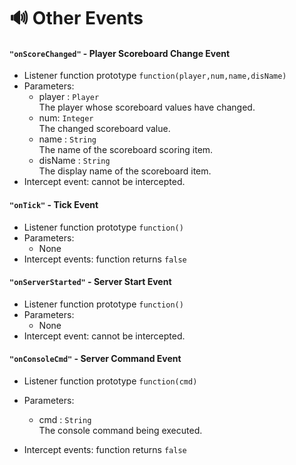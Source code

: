 # 🔊 Other Events 

#### `"onScoreChanged"` - Player Scoreboard Change Event

- Listener function prototype
  `function(player,num,name,disName)`
- Parameters: 
  - player : `Player`  
    The player whose scoreboard values have changed.
  - num: `Integer`  
    The changed scoreboard value.
  - name : `String`  
    The name of the scoreboard scoring item.
  - disName : `String`  
    The display name of the scoreboard item.
- Intercept event: cannot be intercepted.



#### `"onTick"` - Tick Event

- Listener function prototype
  `function()`
- Parameters: 
  - None
- Intercept events: function returns `false`



#### `"onServerStarted"` - Server Start Event

- Listener function prototype
  `function()`
- Parameters: 
  - None
- Intercept event: cannot be intercepted.



#### `"onConsoleCmd"` - Server Command Event

- Listener function prototype
  `function(cmd)`
- Parameters: 
  - cmd : `String`  
    The console command being executed.

- Intercept events: function returns `false`
